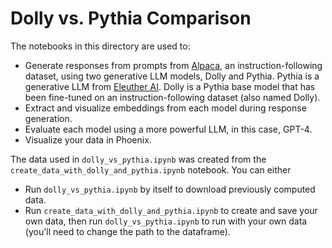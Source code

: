 # Dolly vs. Pythia Comparison

The notebooks in this directory are used to:

- Generate responses from prompts from [Alpaca](https://huggingface.co/datasets/tatsu-lab/alpaca), an instruction-following dataset, using two generative LLM models, Dolly and Pythia. Pythia is a generative LLM from [Eleuther AI](https://www.eleuther.ai/). Dolly is a Pythia base model that has been fine-tuned on an instruction-following dataset (also named Dolly).
- Extract and visualize embeddings from each model during response generation.
- Evaluate each model using a more powerful LLM, in this case, GPT-4.
- Visualize your data in Phoenix.

The data used in `dolly_vs_pythia.ipynb` was created from the `create_data_with_dolly_and_pythia.ipynb` notebook. You can either
- Run `dolly_vs_pythia.ipynb` by itself to download previously computed data.
- Run `create_data_with_dolly_and_pythia.ipynb` to create and save your own data, then run `dolly_vs_pythia.ipynb` to run with your own data (you'll need to change the path to the dataframe).
